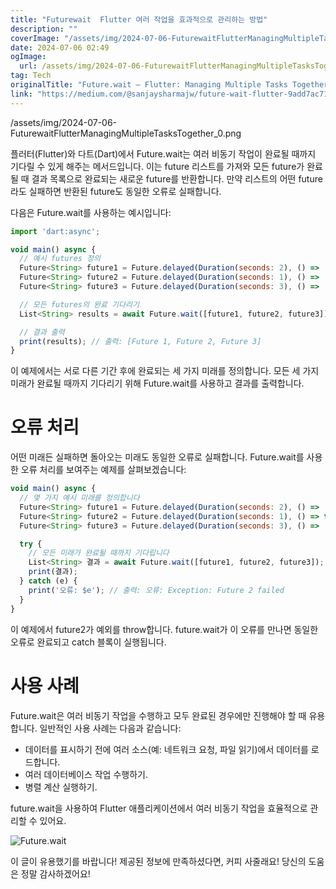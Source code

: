 ```yaml
---
title: "Futurewait  Flutter 여러 작업을 효과적으로 관리하는 방법"
description: ""
coverImage: "/assets/img/2024-07-06-FuturewaitFlutterManagingMultipleTasksTogether_0.png"
date: 2024-07-06 02:49
ogImage: 
  url: /assets/img/2024-07-06-FuturewaitFlutterManagingMultipleTasksTogether_0.png
tag: Tech
originalTitle: "Future.wait — Flutter: Managing Multiple Tasks Together"
link: "https://medium.com/@sanjaysharmajw/future-wait-flutter-9add7ac71f7e"
---
```



/assets/img/2024-07-06-FuturewaitFlutterManagingMultipleTasksTogether_0.png

플러터(Flutter)와 다트(Dart)에서 Future.wait는 여러 비동기 작업이 완료될 때까지 기다릴 수 있게 해주는 메서드입니다. 이는 future 리스트를 가져와 모든 future가 완료될 때 결과 목록으로 완료되는 새로운 future를 반환합니다. 만약 리스트의 어떤 future라도 실패하면 반환된 future도 동일한 오류로 실패합니다.

다음은 Future.wait를 사용하는 예시입니다:

```js
import 'dart:async';

void main() async {
  // 예시 futures 정의
  Future<String> future1 = Future.delayed(Duration(seconds: 2), () => 'Future 1');
  Future<String> future2 = Future.delayed(Duration(seconds: 1), () => 'Future 2');
  Future<String> future3 = Future.delayed(Duration(seconds: 3), () => 'Future 3');

  // 모든 futures의 완료 기다리기
  List<String> results = await Future.wait([future1, future2, future3]);

  // 결과 출력
  print(results); // 출력: [Future 1, Future 2, Future 3]
}
```

<div class="content-ad"></div>

이 예제에서는 서로 다른 기간 후에 완료되는 세 가지 미래를 정의합니다. 모든 세 가지 미래가 완료될 때까지 기다리기 위해 Future.wait를 사용하고 결과를 출력합니다.

# 오류 처리

어떤 미래든 실패하면 돌아오는 미래도 동일한 오류로 실패합니다. Future.wait를 사용한 오류 처리를 보여주는 예제를 살펴보겠습니다:

```js
void main() async {
  // 몇 가지 예시 미래를 정의합니다
  Future<String> future1 = Future.delayed(Duration(seconds: 2), () => '미래 1');
  Future<String> future2 = Future.delayed(Duration(seconds: 1), () => throw Exception('미래 2 실패'));
  Future<String> future3 = Future.delayed(Duration(seconds: 3), () => '미래 3');

  try {
    // 모든 미래가 완료될 때까지 기다립니다
    List<String> 결과 = await Future.wait([future1, future2, future3]);
    print(결과);
  } catch (e) {
    print('오류: $e'); // 출력: 오류: Exception: Future 2 failed
  }
}
```

<div class="content-ad"></div>

이 예제에서 future2가 예외를 throw합니다. future.wait가 이 오류를 만나면 동일한 오류로 완료되고 catch 블록이 실행됩니다.

# 사용 사례

Future.wait은 여러 비동기 작업을 수행하고 모두 완료된 경우에만 진행해야 할 때 유용합니다. 일반적인 사용 사례는 다음과 같습니다:

- 데이터를 표시하기 전에 여러 소스(예: 네트워크 요청, 파일 읽기)에서 데이터를 로드합니다.
- 여러 데이터베이스 작업 수행하기.
- 병렬 계산 실행하기.

<div class="content-ad"></div>

future.wait을 사용하여 Flutter 애플리케이션에서 여러 비동기 작업을 효율적으로 관리할 수 있어요.

![Future.wait](/assets/img/2024-07-06-FuturewaitFlutterManagingMultipleTasksTogether_1.png)

이 글이 유용했기를 바랍니다! 제공된 정보에 만족하셨다면, 커피 사줄래요! 당신의 도움은 정말 감사하겠어요!